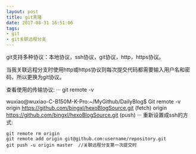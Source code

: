 ```yaml
---
layout: post
title: git克隆
date: 2017-08-31 16:51:06
tags:
- git
- git关联远程分支
---
```

git支持多种协议：本地协议，ssh协议，git协议，http，https协议。

当我关联远程分支时使用http或https协议则每次提交代码都需要输入用户名和密码，所以更换为git协议。

查看使用的传输协议:
···
git remote -v

wuxiao@wuxiao-C-B150M-K-Pro:~/MyGithub/DailyBlog$ Git remote -v 
origin https://github.com/bingxl/hexoBlogSource.git (fetch) 
origin https://github.com/bingxl/hexoBlogSource.git (push)
···
重新设置成ssh的方式:
```
git remote rm origin
git remote add origin git@github.com:username/repository.git
git push -u origin master  //关联远程分支第一次提交时
```